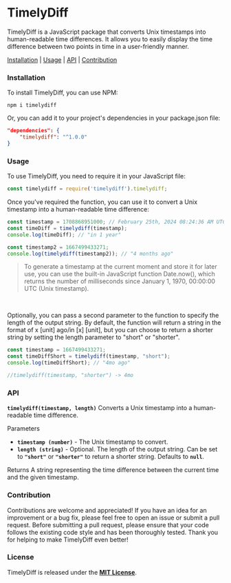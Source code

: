 # TimelyDiff

TimelyDiff is a JavaScript package that converts Unix timestamps into human-readable time differences. It allows you to easily display the time difference between two points in time in a user-friendly manner.

[Installation](#installation) | [Usage](#usage) | [API](#API) | [Contribution](#Contribution)

### Installation
To install TimelyDiff, you can use NPM:
```shell
npm i timelydiff
```

Or, you can add it to your project's dependencies in your package.json file:
```json
"dependencies": {
    "timelydiff": "^1.0.0"
}
```

### Usage
To use TimelyDiff, you need to require it in your JavaScript file:
```javascript
const timelydiff = require('timelydiff').timelydiff;
```
Once you've required the function, you can use it to convert a Unix timestamp into a human-readable time difference:
```javascript
const timestamp = 1708868951000; // February 25th, 2024 08:24:36 AM UTC
const timeDiff = timelydiff(timestamp);
console.log(timeDiff); // "in 1 year"

const timestamp2 = 1667499433271;
console.log(timelydiff(timestamp2)); // "4 months ago"
```

> To generate a timestamp at the current moment and store it for later use, you can use the built-in JavaScript function Date.now(), which returns the number of milliseconds since January 1, 1970, 00:00:00 UTC (Unix timestamp).
<br>

Optionally, you can pass a second parameter to the function to specify the length of the output string. By default, the function will return a string in the format of x [unit] ago/in [x] [unit], but you can choose to return a shorter string by setting the length parameter to "short" or "shorter".

```javascript
const timestamp = 1667499433271;
const timeDiffShort = timelydiff(timestamp, "short");
console.log(timeDiffShort); // "4mo ago"

//timelydiff(timestamp, "shorter") -> 4mo
```

### API
**`timelydiff(timestamp, length)`**
Converts a Unix timestamp into a human-readable time difference.

Parameters
- **`timestamp (number)`** - The Unix timestamp to convert.
- **`length (string)`** - Optional. The length of the output string. Can be set to **`"short"`** or **`"shorter"`** to return a shorter string. Defaults to **`null`**.

Returns
A string representing the time difference between the current time and the given timestamp.
<br>

### Contribution
Contributions are welcome and appreciated! If you have an idea for an improvement or a bug fix, please feel free to open an issue or submit a pull request. Before submitting a pull request, please ensure that your code follows the existing code style and has been thoroughly tested. Thank you for helping to make TimelyDiff even better!
<br>

### License
TimelyDiff is released under the **[MIT License](https://opensource.org/license/mit/)**.
